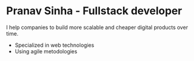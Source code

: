 # Pranav Sinha - Fullstack developer
I help companies to build more scalable and cheaper digital products over time.

- Specialized in web technologies
- Using agile metodologies
